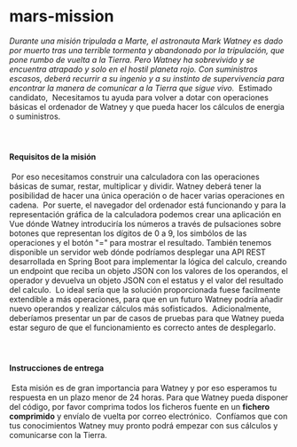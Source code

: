# mars-mission

*Durante una misión tripulada a Marte, el astronauta Mark Watney es dado por muerto tras una terrible tormenta y abandonado por la tripulación, que pone rumbo de vuelta a la Tierra. Pero Watney ha sobrevivido y se encuentra atrapado y solo en el hostil planeta rojo. Con suministros escasos, deberá recurrir a su ingenio y a su instinto de supervivencia para encontrar la manera de comunicar a la Tierra que sigue vivo.*
​
Estimado candidato,
​
Necesitamos tu ayuda para volver a dotar con operaciones básicas el ordenador de Watney y que pueda hacer los cálculos de energia o suministros.
​
#### 
​
#### Requisitos de la misión
​
Por eso necesitamos construir una calculadora con las operaciones básicas de sumar, restar, multiplicar y dividir. Watney deberá tener la posibilidad de hacer una única operación o de hacer varias operaciones en cadena.
​
Por suerte, el navegador del ordenador está funcionando y para la representación gráfica de la calculadora podemos crear una aplicación en Vue dónde Watney introduciría los números a través de pulsaciones sobre botones que representan los dígitos de 0 a 9, los simbólos de las operaciones y el botón "=" para mostrar el resultado.
​
También tenemos disponible un servidor web dónde podríamos desplegar una API REST desarrollada en Spring Boot para implementar la lógica del calculo, creando un endpoint que reciba un objeto JSON con los valores de los operandos, el operador y devuelva un objeto JSON con el estatus y el valor del resultado del calculo.
​
Lo ideal sería que la solución proporcionada fuese facilmente extendible a más operaciones, para que en un futuro Watney podría añadir nuevo operandos y realizar cálculos más sofisticados.
​
Adicionalmente, deberíamos presentar un par de casos de pruebas para que Watney pueda estar seguro de que el funcionamiento es correcto antes de desplegarlo.
​
#### 
​
#### Instrucciones de entrega
​
Esta misión es de gran importancia para Watney y por eso esperamos tu respuesta en un plazo menor de 24 horas. Para que Watney pueda disponer del código, por favor comprima todos los ficheros fuente en un **fichero comprimido** y envíalo de vuelta por correo electrónico.
​
Confíamos que con tus conocimientos Watney muy pronto podrá empezar con sus cálculos y comunicarse con la Tierra.
